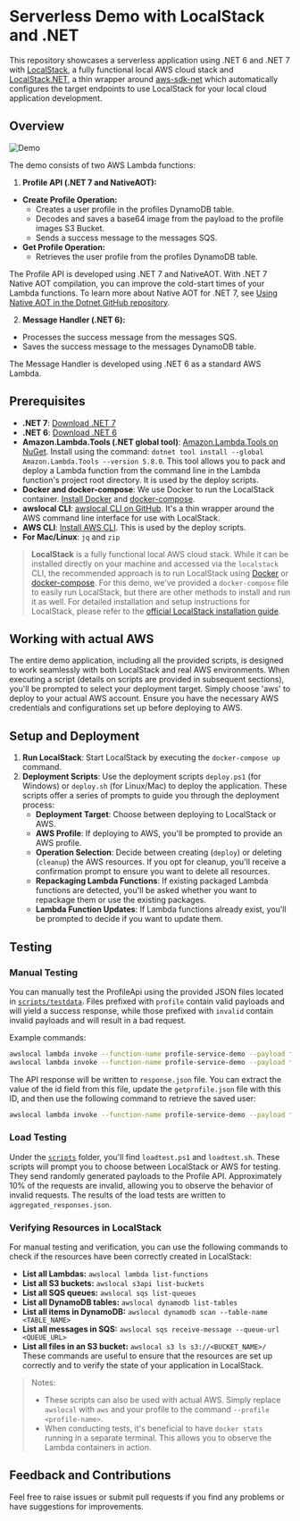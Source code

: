 # Serverless Demo with LocalStack and .NET

This repository showcases a serverless application using .NET 6 and .NET 7 with [LocalStack](https://github.com/localstack/localstack), a fully functional local AWS cloud stack and [LocalStack.NET](https://github.com/localstack-dotnet/localstack-dotnet-client),  a thin wrapper around [aws-sdk-net](https://github.com/aws/aws-sdk-net) which automatically configures the target endpoints to use LocalStack for your local cloud application development.

## Overview

![Demo](https://raw.githubusercontent.com/localstack-dotnet/localstack-serverless-dotnet-demo/master/assets/architecture-non-transparent.drawio.svg)

The demo consists of two AWS Lambda functions:

1. **Profile API (.NET 7 and NativeAOT):** 
  - **Create Profile Operation:**
    - Creates a user profile in the profiles DynamoDB table.
    - Decodes and saves a base64 image from the payload to the profile images S3 Bucket.
    - Sends a success message to the messages SQS.
  - **Get Profile Operation:**
    - Retrieves the user profile from the profiles DynamoDB table.

The Profile API is developed using .NET 7 and NativeAOT. With .NET 7 Native AOT compilation, you can improve the cold-start times of your Lambda functions. To learn more about Native AOT for .NET 7, see [Using Native AOT in the Dotnet GitHub repository](https://github.com/dotnet/runtime/tree/main/src/coreclr/nativeaot#readme).

2. **Message Handler (.NET 6):**
  - Processes the success message from the messages SQS.
  - Saves the success message to the messages DynamoDB table.

The Message Handler is developed using .NET 6 as a standard AWS Lambda.

## Prerequisites

- **.NET 7**: [Download .NET 7](https://dotnet.microsoft.com/en-us/download/dotnet/7.0)
- **.NET 6**: [Download .NET 6](https://dotnet.microsoft.com/en-us/download/dotnet/6.0)
- **Amazon.Lambda.Tools (.NET global tool)**: [Amazon.Lambda.Tools on NuGet](https://www.nuget.org/packages/Amazon.Lambda.Tools/). Install using the command: `dotnet tool install --global Amazon.Lambda.Tools --version 5.8.0`. This tool allows you to pack and deploy a Lambda function from the command line in the Lambda function's project root directory. It is used by the deploy scripts.
- **Docker and docker-compose**: We use Docker to run the LocalStack container. [Install Docker](https://docs.docker.com/engine/install/) and [docker-compose](https://docs.docker.com/compose/).
- **awslocal CLI**: [awslocal CLI on GitHub](https://github.com/localstack/awscli-local). It's a thin wrapper around the AWS command line interface for use with LocalStack.
- **AWS CLI**: [Install AWS CLI](https://docs.aws.amazon.com/cli/latest/userguide/getting-started-install.html). This is used by the deploy scripts.
- **For Mac/Linux**: `jq` and `zip`

> **LocalStack** is a fully functional local AWS cloud stack. While it can be installed directly on your machine and accessed via the `localstack` CLI, the recommended approach is to run LocalStack using [Docker](https://docs.docker.com/get-docker/) or [docker-compose](https://docs.docker.com/compose/install/). For this demo, we've provided a `docker-compose` file to easily run LocalStack, but there are other methods to install and run it as well. For detailed installation and setup instructions for LocalStack, please refer to the [official LocalStack installation guide](https://docs.localstack.cloud/getting-started/installation/).

## Working with actual AWS

The entire demo application, including all the provided scripts, is designed to work seamlessly with both LocalStack and real AWS environments. When executing a script (details on scripts are provided in subsequent sections), you'll be prompted to select your deployment target. Simply choose 'aws' to deploy to your actual AWS account. Ensure you have the necessary AWS credentials and configurations set up before deploying to AWS.

## Setup and Deployment

1. **Run LocalStack**: Start LocalStack by executing the `docker-compose up` command.
2. **Deployment Scripts**: Use the deployment scripts `deploy.ps1` (for Windows) or `deploy.sh` (for Linux/Mac) to deploy the application. These scripts offer a series of prompts to guide you through the deployment process:
   - **Deployment Target**: Choose between deploying to LocalStack or AWS.
   - **AWS Profile**: If deploying to AWS, you'll be prompted to provide an AWS profile.
   - **Operation Selection**: Decide between creating (`deploy`) or deleting (`cleanup`) the AWS resources. If you opt for cleanup, you'll receive a confirmation prompt to ensure you want to delete all resources.
   - **Repackaging Lambda Functions**: If existing packaged Lambda functions are detected, you'll be asked whether you want to repackage them or use the existing packages.
   - **Lambda Function Updates**: If Lambda functions already exist, you'll be prompted to decide if you want to update them.

## Testing

### Manual Testing

You can manually test the ProfileApi using the provided JSON files located in [`scripts/testdata`](https://github.com/localstack-dotnet/localstack-serverless-dotnet-demo/tree/master/scripts/testdata). Files prefixed with `profile` contain valid payloads and will yield a success response, while those prefixed with `invalid` contain invalid payloads and will result in a bad request.

Example commands:

```bash
awslocal lambda invoke --function-name profile-service-demo --payload fileb://./scripts/testdata/profile1.json response.json --log-type Tail
awslocal lambda invoke --function-name profile-service-demo --payload fileb://./scripts/testdata/invalid1.json response.json --log-type Tail
```

The API response will be written to `response.json` file. You can extract the value of the id field from this file, update the `getprofile.json` file with this ID, and then use the following command to retrieve the saved user:

```bash
awslocal lambda invoke --function-name profile-service-demo --payload fileb://./scripts/testdata/getprofile.json response.json --log-type Tail
```

### Load Testing
Under the [`scripts`](https://github.com/localstack-dotnet/localstack-serverless-dotnet-demo/tree/master/scripts) folder, you'll find `loadtest.ps1` and `loadtest.sh`. These scripts will prompt you to choose between LocalStack or AWS for testing. They send randomly generated payloads to the Profile API. Approximately 10% of the requests are invalid, allowing you to observe the behavior of invalid requests. The results of the load tests are written to `aggregated_responses.json`.

### Verifying Resources in LocalStack
For manual testing and verification, you can use the following commands to check if the resources have been correctly created in LocalStack:

- **List all Lambdas:** `awslocal lambda list-functions`
- **List all S3 buckets:** `awslocal s3api list-buckets`
- **List all SQS queues:** `awslocal sqs list-queues`
- **List all DynamoDB tables:** `awslocal dynamodb list-tables`
- **List all items in DynamoDB:** `awslocal dynamodb scan --table-name <TABLE_NAME>`
- **List all messages in SQS:** `awslocal sqs receive-message --queue-url <QUEUE_URL>`
- **List all files in an S3 bucket:** `awslocal s3 ls s3://<BUCKET_NAME>/`
These commands are useful to ensure that the resources are set up correctly and to verify the state of your application in LocalStack.

> Notes:
> - These scripts can also be used with actual AWS. Simply replace `awslocal` with `aws` and your profile to the command `--profile <profile-name>`.
> - When conducting tests, it's beneficial to have `docker stats` running in a separate terminal. This allows you to observe the Lambda containers in action.

## Feedback and Contributions

Feel free to raise issues or submit pull requests if you find any problems or have suggestions for improvements.
